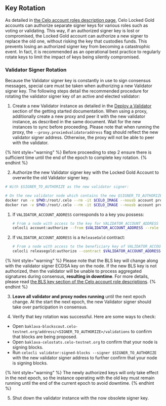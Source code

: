 ## Key Rotation

As detailed in [the Celo account roles description page](./detailed.md), Celo Locked Gold accounts can authorize separate signer keys for various roles such as voting or validating. This way, if an authorized signer key is lost or compromised, the Locked Gold account can authorize a new signer to replace the old one, without risking the key that custodies funds. This prevents losing an authorized signer key from becoming a catastrophic event. In fact, it is recommended as an operational best practice to regularly rotate keys to limit the impact of keys being silently compromised.

### Validator Signer Rotation

Because the Validator signer key is constantly in use to sign consensus messages, special care must be taken when authorizing a new Validator signer key. The following steps detail the recommended procedure for rotating the validator signer key of an active and elected validator:

1. Create a new Validator instance as detailed in the [Deploy a Validator](/getting-started/mainnet/running-a-validator-in-mainnet#deploy-a-validator-machine) section of the getting started documentation. When using a proxy, additionally create a new proxy and peer it with the new validator instance, as described in the same document. Wait for the new instances to sync before proceeding. Please note that when running the proxy, the `--proxy.proxiedvalidatoraddress` flag should reflect the new validator signer address. Otherwise, the proxy will not be able to peer with the validator.

{% hint style="warning" %}
Before proceeding to step 2 ensure there is sufficient time until the end of the epoch to complete key rotation.
{% endhint %}

2. Authorize the new Validator signer key with the Locked Gold Account to overwrite the old Validator signer key.

```bash
# With $SIGNER_TO_AUTHORIZE as the new validator signer:

# On the new validator node which contains the new $SIGNER_TO_AUTHORIZE key
docker run -v $PWD:/root/.celo --rm -it $CELO_IMAGE --nousb account proof-of-possession $SIGNER_TO_AUTHORIZE $VALIDATOR_ACCOUNT_ADDRESS
docker run -v $PWD:/root/.celo --rm -it $CELO_IMAGE --nousb account proof-of-possession $SIGNER_TO_AUTHORIZE $VALIDATOR_ACCOUNT_ADDRESS --bls
```

1. If `VALIDATOR_ACCOUNT_ADDRESS` corresponds to a key you possess:


    ```bash
    # From a node with access to the key for VALIDATOR_ACCOUNT_ADDRESS
    celocli account:authorize --from $VALIDATOR_ACCOUNT_ADDRESS --role validator --signer $SIGNER_TO_AUTHORIZE --signature 0x$SIGNER_PROOF_OF_POSSESSION --blsKey $BLS_PUBLIC_KEY --blsPop $BLS_PROOF_OF_POSSESSION
    ```

2. If `VALIDATOR_ACCOUNT_ADDRESS` is a `ReleaseGold` contract:


    ```bash
    # From a node with access to the beneficiary key of VALIDATOR_ACCOUNT_ADDRESS
    celocli releasegold:authorize --contract $VALIDATOR_ACCOUNT_ADDRESS --role validator --signer $SIGNER_TO_AUTHORIZE --signature 0x$SIGNER_PROOF_OF_POSSESSION --blsKey $BLS_PUBLIC_KEY --blsPop $BLS_PROOF_OF_POSSESSION
    ```

{% hint style="warning" %}
Please note that the BLS key will change along with the validator signer ECDSA key on the node. If the new BLS key is not authorized, then the validator will be unable to process aggregated signatures during consensus, **resulting in downtime**. For more details, please read [the BLS key section of the Celo account role descriptions](./detailed.md#authorized-validator-bls-signers).
{% endhint %}

3. **Leave all validator and proxy nodes running** until the next epoch change. At the start the next epoch, the new Validator signer should take over participation in consensus.

4. Verify that key rotation was successful. Here are some ways to check:
<!-- TODO: The following URL assumes that the user is running against the baklava network. This will need to be updated -->

- Open `baklava-blockscout.celo-testnet.org/address/<SIGNER_TO_AUTHORIZE>/validations` to confirm that blocks are being proposed.
- Open `baklava-celostats.celo-testnet.org` to confirm that your node is signing blocks.
- Run `celocli validator:signed-blocks --signer $SIGNER_TO_AUTHORIZE` with the new validator signer address to further confirm that your node is signing blocks.

{% hint style="warning" %}
The newly authorized keys will only take effect in the next epoch, so the instance operating with the old key must remain running until the end of the current epoch to avoid downtime.
{% endhint %}

5. Shut down the validator instance with the now obsolete signer key.
